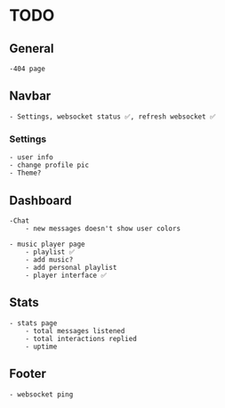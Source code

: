 # TODO

## General

    -404 page

## Navbar
    - Settings, websocket status ✅, refresh websocket ✅
    
    
### Settings
    - user info
    - change profile pic
    - Theme?


## Dashboard

    -Chat
        - new messages doesn't show user colors

    - music player page
        - playlist ✅
        - add music?
        - add personal playlist
        - player interface ✅
        

## Stats

    - stats page
        - total messages listened
        - total interactions replied
        - uptime

## Footer

    - websocket ping

